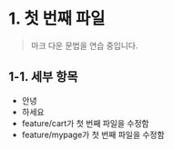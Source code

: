 # 1. 첫 번째 파일
> 마크 다운 문법을 연습 중입니다.

## 1-1. 세부 항목
* 안녕
* 하세요
* feature/cart가 첫 번째 파일을 수정함
* feature/mypage가 첫 번째 파일을 수정함

